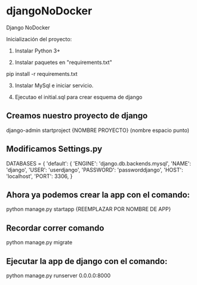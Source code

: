 # djangoNoDocker
Django NoDocker

Inicialización del proyecto:

1. Instalar Python 3+

2. Instalar paquetes en "requirements.txt"

pip install -r requirements.txt

3. Instalar MySql e iniciar servicio.

4. Ejecutao el initial.sql para crear esquema de django

## Creamos nuestro proyecto de django

django-admin startproject {NOMBRE PROYECTO} (nombre espacio punto)

## Modificamos Settings.py

DATABASES = {
    'default': {
        'ENGINE': 'django.db.backends.mysql',
        'NAME': 'django',
        'USER': 'userdjango',
        'PASSWORD': 'passworddjango',
        'HOST': 'localhost',
        'PORT': 3306,
    }

## Ahora ya podemos crear la app con el comando:

python manage.py startapp {REEMPLAZAR POR NOMBRE DE APP}

## Recordar correr comando

python manage.py migrate

## Ejecutar la app de django con el comando:

python manage.py runserver 0.0.0.0:8000
